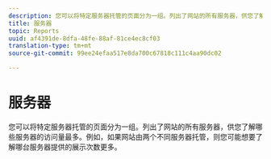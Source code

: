 ```yaml
---
description: 您可以将特定服务器托管的页面分为一组。列出了网站的所有服务器，供您了解哪些服务器的访问量最多。例如，如果网站由两个不同服务器托管，则您可能想要了解哪台服务器提供的展示次数更多。
title: 服务器
topic: Reports
uuid: af4391de-8dfa-48fe-88af-81ce4ec8cf03
translation-type: tm+mt
source-git-commit: 99ee24efaa517e8da700c67818c111c4aa90dc02

---
```



# 服务器

您可以将特定服务器托管的页面分为一组。列出了网站的所有服务器，供您了解哪些服务器的访问量最多。例如，如果网站由两个不同服务器托管，则您可能想要了解哪台服务器提供的展示次数更多。

